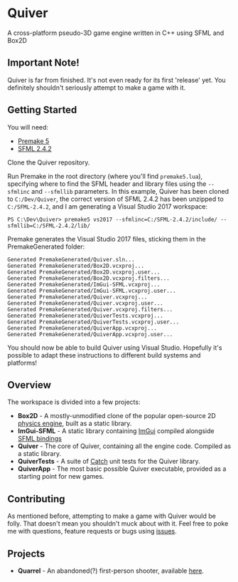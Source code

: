 # Quiver

A cross-platform pseudo-3D game engine written in C++ using SFML and Box2D

## Important Note!

Quiver is far from finished. It's not even ready for its first 'release' yet. You definitely shouldn't seriously attempt to make a game with it.

## Getting Started

You will need:

- [Premake 5](https://premake.github.io/download.html)
- [SFML 2.4.2](https://www.sfml-dev.org/download/sfml/2.4.2/)

Clone the Quiver repository. 

Run Premake in the root directory (where you'll find `premake5.lua`), specifying where to find the SFML header and library files using the `--sfmlinc` and `--sfmllib` parameters. In this example, Quiver has been cloned to `C:/Dev/Quiver`, the correct version of SFML 2.4.2 has been unzipped to `C:/SFML-2.4.2`, and I am generating a Visual Studio 2017 workspace:

```
PS C:\Dev\Quiver> premake5 vs2017 --sfmlinc=C:/SFML-2.4.2/include/ --sfmllib=C:/SFML-2.4.2/lib/
```

Premake generates the Visual Studio 2017 files, sticking them in the PremakeGenerated folder:

```
Generated PremakeGenerated/Quiver.sln...
Generated PremakeGenerated/Box2D.vcxproj...
Generated PremakeGenerated/Box2D.vcxproj.user...
Generated PremakeGenerated/Box2D.vcxproj.filters...
Generated PremakeGenerated/ImGui-SFML.vcxproj...
Generated PremakeGenerated/ImGui-SFML.vcxproj.user...
Generated PremakeGenerated/Quiver.vcxproj...
Generated PremakeGenerated/Quiver.vcxproj.user...
Generated PremakeGenerated/Quiver.vcxproj.filters...
Generated PremakeGenerated/QuiverTests.vcxproj...
Generated PremakeGenerated/QuiverTests.vcxproj.user...
Generated PremakeGenerated/QuiverApp.vcxproj...
Generated PremakeGenerated/QuiverApp.vcxproj.user...
```

You should now be able to build Quiver using Visual Studio. Hopefully it's possible to adapt these instructions to different build systems and platforms!

## Overview

The workspace is divided into a few projects:

- **Box2D** - A mostly-unmodified clone of the popular open-source 2D [physics engine](https://github.com/erincatto/Box2D), built as a static library.
- **ImGui-SFML** - A static library containing [ImGui](https://github.com/ocornut/imgui) compiled alongside [SFML bindings](https://github.com/eliasdaler/imgui-sfml)
- **Quiver** - The core of Quiver, containing all the engine code. Compiled as a static library.
- **QuiverTests** - A suite of [Catch](https://github.com/philsquared/Catch) unit tests for the Quiver library.
- **QuiverApp** - The most basic possible Quiver executable, provided as a starting point for new games. 

## Contributing

As mentioned before, attempting to make a game with Quiver would be folly. That doesn't mean you shouldn't muck about with it. Feel free to poke me with questions, feature requests or bugs using [issues](https://github.com/rachelnertia/Quiver/issues).

## Projects

- **Quarrel** - An abandoned(?) first-person shooter, available [here](https://github.com/rachelnertia/Quarrel).
